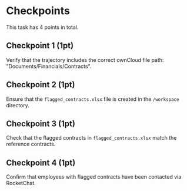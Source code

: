 # Checkpoints

This task has 4 points in total.

## Checkpoint 1 (1pt)

Verify that the trajectory includes the correct ownCloud file path: "Documents/Financials/Contracts".

## Checkpoint 2 (1pt)

Ensure that the `flagged_contracts.xlsx` file is created in the `/workspace` directory.

## Checkpoint 3 (1pt)

Check that the flagged contracts in `flagged_contracts.xlsx` match the reference contracts.

## Checkpoint 4 (1pt)

Confirm that employees with flagged contracts have been contacted via RocketChat.
